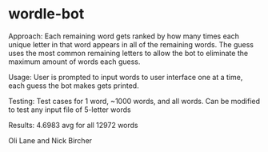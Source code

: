 # wordle-bot
Approach: Each remaining word gets ranked by how many times each unique letter in that word appears in all of the remaining words. The guess uses the most common remaining letters to allow the bot to eliminate the maximum amount of words each guess.

Usage: User is prompted to input words to user interface one at a time, each guess the bot makes gets printed.

Testing: Test cases for 1 word, ~1000 words, and all words. Can be modified to test any input file of 5-letter words

Results: 4.6983 avg for all 12972 words

Oli Lane and Nick Bircher
